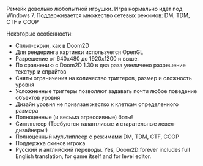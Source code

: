 Ремейк довольно любопытной игрушки. Игра нормально идёт под Windows 7. Поддерживается множество сетевых режимов: DM, TDM, CTF и COOP

Некоторые особенности:

 *  Сплит-скрин, как в Doom2D
 *  Для рендеринга картинки используется OpenGL
 *  Разрешение от 640х480 до 1920х1200 и выше.
 *  По сравнению с Doom2D 1.30 в два раза увеличено разрешение текстур и спрайтов
 *  Сняты ограничения на количество триггеров, размер и сложность уровня
 *  Усложненные триггеры позволяют задавать почти любое поведение объектов уровня
 *  Дизайн уровня не привязан жестко к клеткам определенного размера
 *  Полноценные (и весьма агрессивные) боты!
 *  Синглплеер (Требуются талантливые и старательные левел-дизайнеры!)
 *  Полноценный мультиплеер с режимами DM, TDM, CTF, COOP
 *  Поддержка скинов игрока
 *  Русский и английский переводы. Yes, Doom2D:forever includes full English translation, for game itself and for level editor.
